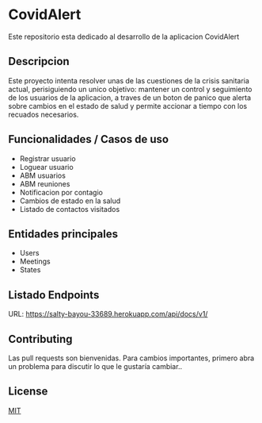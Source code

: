 # CovidAlert

Este repositorio esta dedicado al desarrollo de la aplicacion CovidAlert

## Descripcion

Este proyecto intenta resolver unas de las cuestiones de la crisis sanitaria actual,
perisiguiendo un unico objetivo: mantener un control y seguimiento 
de los usuarios de la aplicacion, a traves de un boton de panico que alerta sobre
cambios en el estado de salud y permite accionar a tiempo con los recuados necesarios.

## Funcionalidades / Casos de uso

- Registrar usuario
- Loguear usuario
- ABM usuarios
- ABM reuniones
- Notificacion por contagio
- Cambios de estado en la salud
- Listado de contactos visitados

## Entidades principales

- Users
- Meetings
- States

## Listado Endpoints

URL: https://salty-bayou-33689.herokuapp.com/api/docs/v1/

## Contributing
Las pull requests son bienvenidas. Para cambios importantes, primero abra un problema para discutir lo que le gustaría cambiar..

## License
[MIT](https://choosealicense.com/licenses/mit/)

